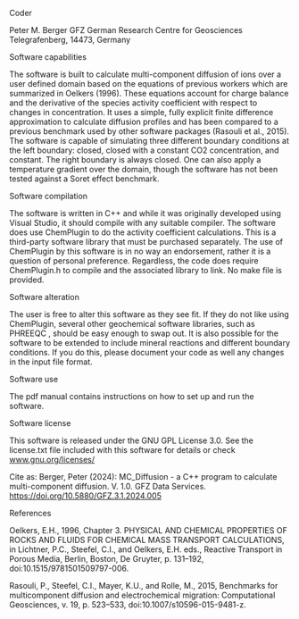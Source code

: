 Coder

Peter M. Berger
GFZ German Research Centre for Geosciences
Telegrafenberg, 14473, Germany 

Software capabilities

The software is built to calculate multi-component diffusion of ions over a user defined domain based on the equations of previous workers which are summarized in Oelkers (1996). These equations account for charge balance and the derivative of the species activity coefficient with respect to changes in concentration. It uses a simple, fully explicit finite difference approximation to calculate diffusion profiles and has been compared to a previous benchmark used by other software packages (Rasouli et al., 2015).
The software is capable of simulating three different boundary conditions at the left boundary: closed, closed with a constant CO2 concentration, and constant. The right boundary is always closed. One can also apply a temperature gradient over the domain, though the software has not been tested against a Soret effect benchmark. 

Software compilation

The software is written in C++ and while it was originally developed using Visual Studio, it should compile with any suitable compiler. The software does use ChemPlugin to do the activity coefficient calculations. This is a third-party software library that must be purchased separately. The use of ChemPlugin by this software is in no way an endorsement, rather it is a question of personal preference. Regardless, the code does require ChemPlugin.h to compile and the associated library to link. No make file is provided.

Software alteration

The user is free to alter this software as they see fit. If they do not like using ChemPlugin, several other geochemical software libraries, such as PHREEQC	, should be easy enough to swap out. It is also possible for the software to be extended to include mineral reactions and different boundary conditions. If you do this, please document your code as well any changes in the input file format.

Software use

The pdf manual contains instructions on how to set up and run the software.

Software license

This software is released under the GNU GPL License 3.0. See the license.txt file included with this software for details or check www.gnu.org/licenses/

Cite as:
Berger, Peter (2024): MC_Diffusion - a C++ program to calculate multi-component diffusion. V. 1.0. GFZ Data Services. https://doi.org/10.5880/GFZ.3.1.2024.005

References

Oelkers, E.H., 1996, Chapter 3. PHYSICAL AND CHEMICAL PROPERTIES OF ROCKS AND FLUIDS FOR CHEMICAL MASS TRANSPORT CALCULATIONS, in Lichtner, P.C., Steefel, C.I., and Oelkers, E.H. eds., Reactive Transport in Porous Media, Berlin, Boston, De Gruyter, p. 131–192, doi:10.1515/9781501509797-006.

Rasouli, P., Steefel, C.I., Mayer, K.U., and Rolle, M., 2015, Benchmarks for multicomponent diffusion and electrochemical migration: Computational Geosciences, v. 19, p. 523–533, doi:10.1007/s10596-015-9481-z.
